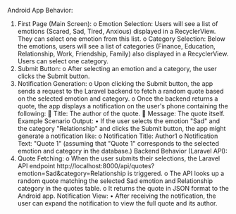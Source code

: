 Android App Behavior:
1.	First Page (Main Screen):
o	Emotion Selection: Users will see a list of emotions (Scared, Sad, Tired, Anxious) displayed in a RecyclerView. They can select one emotion from this list.
o	Category Selection: Below the emotions, users will see a list of categories (Finance, Education, Relationship, Work, Friendship, Family) also displayed in a RecyclerView. Users can select one category.
2.	Submit Button:
o	After selecting an emotion and a category, the user clicks the Submit button.
3.	Notification Generation:
o	Upon clicking the Submit button, the app sends a request to the Laravel backend to fetch a random quote based on the selected emotion and category.
o	Once the backend returns a quote, the app displays a notification on the user's phone containing the following:
	Title: The author of the quote.
	Message: The quote itself.
Example Scenario Output:
•	If the user selects the emotion "Sad" and the category "Relationship" and clicks the Submit button, the app might generate a notification like:
o	Notification Title: Author1
o	Notification Text: "Quote 1"
(assuming that "Quote 1" corresponds to the selected emotion and category in the database.)
Backend Behavior (Laravel API):
1.	Quote Fetching:
o	When the user submits their selections, the Laravel API endpoint http://localhost:8000/api/quotes?emotion=Sad&category=Relationship is triggered.
o	The API looks up a random quote matching the selected Sad emotion and Relationship category in the quotes table.
o	It returns the quote in JSON format to the Android app.
Notification View:
•	After receiving the notification, the user can expand the notification to view the full quote and its author.

